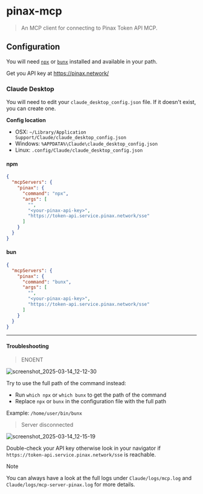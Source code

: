 # pinax-mcp

> An MCP client for connecting to Pinax Token API MCP.

## Configuration

You will need [`npx`](https://docs.npmjs.com/downloading-and-installing-node-js-and-npm) or [`bunx`](https://bun.sh/) installed and available in your path.

Get you API key at https://pinax.network/

### Claude Desktop

You will need to edit your `claude_desktop_config.json` file. If it doesn't exist, you can create one.

**Config location**
- OSX: `~/Library/Application Support/Claude/claude_desktop_config.json`
- Windows: `%APPDATA%\Claude\claude_desktop_config.json`
- Linux: `.config/Claude/claude_desktop_config.json`

#### npm

```json
{
  "mcpServers": {
    "pinax": {
      "command": "npx",
      "args": [
        "",
        "<your-pinax-api-key>",
        "https://token-api.service.pinax.network/sse"
      ]
    }
  }
}
```

#### bun

```json
{
  "mcpServers": {
    "pinax": {
      "command": "bunx",
      "args": [
        "",
        "<your-pinax-api-key>",
        "https://token-api.service.pinax.network/sse"
      ]
    }
  }
}
```
---
#### Troubleshooting

> ENOENT

![screenshot_2025-03-14_12-12-30](https://github.com/user-attachments/assets/b8d6c4e8-9af5-4168-9f45-00939386a469)

Try to use the full path of the command instead:
- Run `which npx` or `which bunx` to get the path of the command
- Replace `npx` or `bunx` in the configuration file with the full path

Example: `/home/user/bin/bunx`

> Server disconnected

![screenshot_2025-03-14_12-15-19](https://github.com/user-attachments/assets/24981bc1-5976-4bda-8a54-3f6ab53a4a5e)

Double-check your API key otherwise look in your navigator if `https://token-api.service.pinax.network/sse` is reachable.

> [!NOTE]
> You can always have a look at the full logs under `Claude/logs/mcp.log` and `Claude/logs/mcp-server-pinax.log` for more details.
